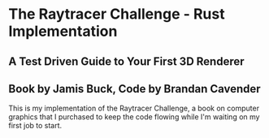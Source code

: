 # The Raytracer Challenge - Rust Implementation
## A Test Driven Guide to Your First 3D Renderer
## Book by Jamis Buck, Code by Brandan Cavender

This is my implementation of the Raytracer Challenge, a book on computer graphics that I purchased to keep the code flowing while I'm waiting on my first job to start. 